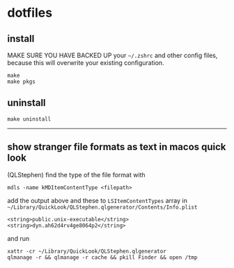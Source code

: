 # dotfiles

## install
MAKE SURE YOU HAVE BACKED UP your `~/.zshrc` and other config files, because
this will overwrite your existing configuration.
```
make
make pkgs
```

## uninstall
```
make uninstall
```

---

## show stranger file formats as text in macos quick look
(QLStephen)
find the type of the file format with
```
mdls -name kMDItemContentType <filepath>
```

add the output above and these to `LSItemContentTypes` array in
`~/Library/QuickLook/QLStephen.qlgenerator/Contents/Info.plist`
```
<string>public.unix-executable</string>
<string>dyn.ah62d4rv4ge8064p2</string>
```
and run
```
xattr -cr ~/Library/QuickLook/QLStephen.qlgenerator
qlmanage -r && qlmanage -r cache && pkill Finder && open /tmp
```
